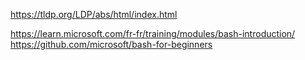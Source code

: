 https://tldp.org/LDP/abs/html/index.html

https://learn.microsoft.com/fr-fr/training/modules/bash-introduction/
https://github.com/microsoft/bash-for-beginners
